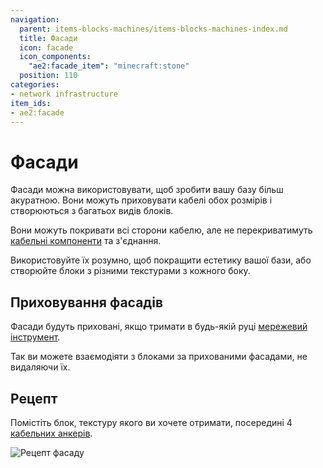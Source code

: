 ```yaml
---
navigation:
  parent: items-blocks-machines/items-blocks-machines-index.md
  title: Фасади
  icon: facade
  icon_components:
    "ae2:facade_item": "minecraft:stone"
  position: 110
categories:
- network infrastructure
item_ids:
- ae2:facade
---
```


# Фасади

Фасади можна використовувати, щоб зробити вашу базу більш акуратною. Вони можуть приховувати кабелі обох розмірів і створюються з багатьох видів блоків.

<GameScene zoom="6" background="transparent">
  <ImportStructure src="../assets/assemblies/facades_1.snbt" />
  <IsometricCamera yaw="195" pitch="30" />
</GameScene>

Вони можуть покривати всі сторони кабелю, але не перекриватимуть [кабельні компоненти](../ae2-mechanics/cable-subparts.md) та з'єднання.

<GameScene zoom="6"  interactive={true}>
  <ImportStructure src="../assets/assemblies/facades_2.snbt" />
  <IsometricCamera yaw="195" pitch="30" />
</GameScene>

Використовуйте їх розумно, щоб покращити естетику вашої бази, або створюйте блоки з різними текстурами з кожного боку.

<GameScene zoom="4" interactive={true}>
  <ImportStructure src="../assets/assemblies/facades_3.snbt" />
  <IsometricCamera yaw="195" pitch="30" />
</GameScene>

## Приховування фасадів

Фасади будуть приховані, якщо тримати в будь-якій руці <a href="network_tool.md">мережевий інструмент</a>.

Так ви можете взаємодіяти з блоками за прихованими фасадами, не видаляючи їх.

## Рецепт

Помістіть блок, текстуру якого ви хочете отримати, посередині 4 <a href="cable_anchor.md">кабельних анкерів</a>.

![Рецепт фасаду](../assets/diagrams/facade_recipe.png)
